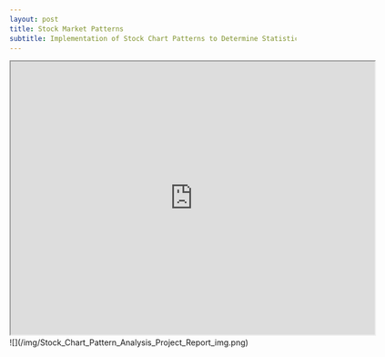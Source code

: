 ```yaml
---
layout: post
title: Stock Market Patterns
subtitle: Implementation of Stock Chart Patterns to Determine Statistically Optimal Parameters
---
```


<iframe src="https://drive.google.com/file/d/12FAR4jGLR69xvhnq6_j-AS_N5n1BNY6n/preview" width="640" height="480"></iframe>
![](/img/Stock_Chart_Pattern_Analysis_Project_Report_img.png)
